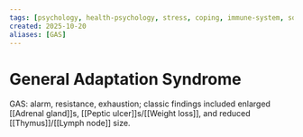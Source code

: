 ```yaml
---
tags: [psychology, health-psychology, stress, coping, immune-system, social-support, personality]
created: 2025-10-20
aliases: [GAS]
---
```

# General Adaptation Syndrome

GAS: alarm, resistance, exhaustion; classic findings included enlarged [[Adrenal gland]]s, [[Peptic ulcer]]s/[[Weight loss]], and reduced [[Thymus]]/[[Lymph node]] size.
